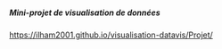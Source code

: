 ##### Mini-projet de visualisation de données

https://ilham2001.github.io/visualisation-datavis/Projet/
